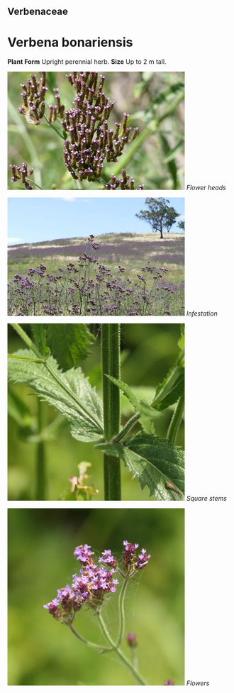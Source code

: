 ## Verbenaceae
# Verbena bonariensis

**Plant Form** Upright perennial herb. **Size** Up to 2 m tall.


![Flower heads](13927_P6970071.jpg)
   *Flower heads* 

![Infestation](74401_P7070290.jpg)
   *Infestation* 

![Square stems](68355_P1000345.jpg)
   *Square stems* 

![Flowers](68354_P1000344.jpg)
   *Flowers* 

